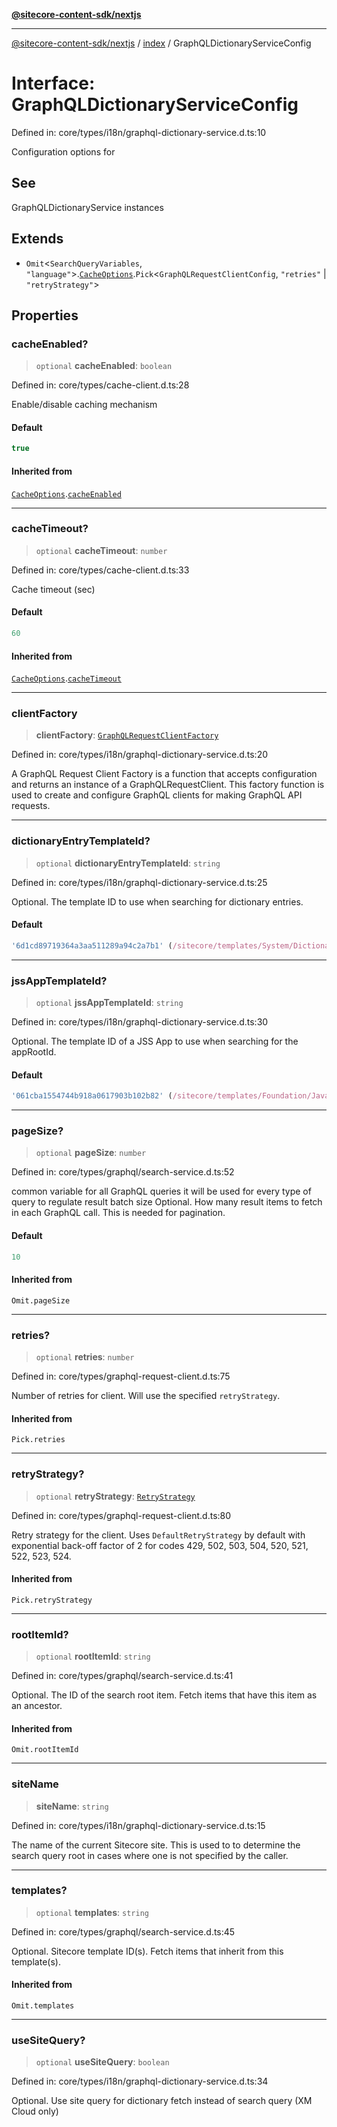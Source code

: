 [**@sitecore-content-sdk/nextjs**](../../README.md)

***

[@sitecore-content-sdk/nextjs](../../README.md) / [index](../README.md) / GraphQLDictionaryServiceConfig

# Interface: GraphQLDictionaryServiceConfig

Defined in: core/types/i18n/graphql-dictionary-service.d.ts:10

Configuration options for

## See

GraphQLDictionaryService instances

## Extends

- `Omit`\<`SearchQueryVariables`, `"language"`\>.[`CacheOptions`](CacheOptions.md).`Pick`\<`GraphQLRequestClientConfig`, `"retries"` \| `"retryStrategy"`\>

## Properties

### cacheEnabled?

> `optional` **cacheEnabled**: `boolean`

Defined in: core/types/cache-client.d.ts:28

Enable/disable caching mechanism

#### Default

```ts
true
```

#### Inherited from

[`CacheOptions`](CacheOptions.md).[`cacheEnabled`](CacheOptions.md#cacheenabled)

***

### cacheTimeout?

> `optional` **cacheTimeout**: `number`

Defined in: core/types/cache-client.d.ts:33

Cache timeout (sec)

#### Default

```ts
60
```

#### Inherited from

[`CacheOptions`](CacheOptions.md).[`cacheTimeout`](CacheOptions.md#cachetimeout)

***

### clientFactory

> **clientFactory**: [`GraphQLRequestClientFactory`](../../graphql/type-aliases/GraphQLRequestClientFactory.md)

Defined in: core/types/i18n/graphql-dictionary-service.d.ts:20

A GraphQL Request Client Factory is a function that accepts configuration and returns an instance of a GraphQLRequestClient.
This factory function is used to create and configure GraphQL clients for making GraphQL API requests.

***

### dictionaryEntryTemplateId?

> `optional` **dictionaryEntryTemplateId**: `string`

Defined in: core/types/i18n/graphql-dictionary-service.d.ts:25

Optional. The template ID to use when searching for dictionary entries.

#### Default

```ts
'6d1cd89719364a3aa511289a94c2a7b1' (/sitecore/templates/System/Dictionary/Dictionary entry)
```

***

### jssAppTemplateId?

> `optional` **jssAppTemplateId**: `string`

Defined in: core/types/i18n/graphql-dictionary-service.d.ts:30

Optional. The template ID of a JSS App to use when searching for the appRootId.

#### Default

```ts
'061cba1554744b918a0617903b102b82' (/sitecore/templates/Foundation/JavaScript Services/App)
```

***

### pageSize?

> `optional` **pageSize**: `number`

Defined in: core/types/graphql/search-service.d.ts:52

common variable for all GraphQL queries
it will be used for every type of query to regulate result batch size
Optional. How many result items to fetch in each GraphQL call. This is needed for pagination.

#### Default

```ts
10
```

#### Inherited from

`Omit.pageSize`

***

### retries?

> `optional` **retries**: `number`

Defined in: core/types/graphql-request-client.d.ts:75

Number of retries for client. Will use the specified `retryStrategy`.

#### Inherited from

`Pick.retries`

***

### retryStrategy?

> `optional` **retryStrategy**: [`RetryStrategy`](../../graphql/interfaces/RetryStrategy.md)

Defined in: core/types/graphql-request-client.d.ts:80

Retry strategy for the client. Uses `DefaultRetryStrategy` by default with exponential
back-off factor of 2 for codes 429, 502, 503, 504, 520, 521, 522, 523, 524.

#### Inherited from

`Pick.retryStrategy`

***

### rootItemId?

> `optional` **rootItemId**: `string`

Defined in: core/types/graphql/search-service.d.ts:41

Optional. The ID of the search root item. Fetch items that have this item as an ancestor.

#### Inherited from

`Omit.rootItemId`

***

### siteName

> **siteName**: `string`

Defined in: core/types/i18n/graphql-dictionary-service.d.ts:15

The name of the current Sitecore site. This is used to to determine the search query root
in cases where one is not specified by the caller.

***

### templates?

> `optional` **templates**: `string`

Defined in: core/types/graphql/search-service.d.ts:45

Optional. Sitecore template ID(s). Fetch items that inherit from this template(s).

#### Inherited from

`Omit.templates`

***

### useSiteQuery?

> `optional` **useSiteQuery**: `boolean`

Defined in: core/types/i18n/graphql-dictionary-service.d.ts:34

Optional. Use site query for dictionary fetch instead of search query (XM Cloud only)

